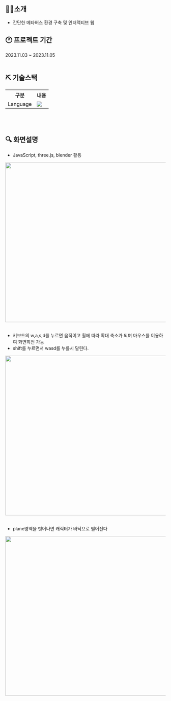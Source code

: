## 🏃‍♀️소개
- 간단한 메타버스 환경 구축 및 인터랙티브 웹

## 🕐 프로젝트 기간
2023.11.03 ~ 2023.11.05
<br>
<br>

## ⛏️ 기술스택
<table>
    <tr>
        <th>구분</th>
        <th>내용</th>
    </tr>
    <tr>
        <td>Language</td>
        <td>
          <img src="https://img.shields.io/badge/JavaScript-F7DF1E?style=for-the-badge&logo=JavaScript&logoColor=white" />
        </td>
    </tr>
</table>
<br>
<br>

## 🔍 화면설명
- JavaScript, three.js, blender 활용
<img src="https://github.com/rlawlgp0197/App/assets/134493927/b1a4a910-ac54-43f9-ad31-3b77e6c33e07"  width="800" height="500"/>
<br>
<br>

- 키보드의 w,a,s,d를 누르면 움직이고 휠에 따라 확대 축소가 되며 마우스를 이용하여 화면회전 가능
- shift를 누르면서 wasd를 누를시 달린다.
<img src="https://github.com/rlawlgp0197/App/assets/134493927/10455eff-1f81-473c-bf66-038e3b9311fe"  width="800" height="500"/>
<br>
<br>

- plane영역을 벗어나면 캐릭터가 바닥으로 떨어진다
<img src="https://github.com/rlawlgp0197/App/assets/134493927/a008f4f0-dbb7-4581-aabf-054f76b5b507"  width="800" height="500"/>
